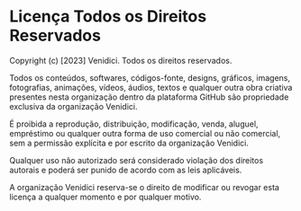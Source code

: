 # Licença Todos os Direitos Reservados

Copyright (c) [2023] Venidici. Todos os direitos reservados.

Todos os conteúdos, softwares, códigos-fonte, designs, gráficos, imagens, fotografias, animações, vídeos, áudios, textos e qualquer outra obra criativa presentes nesta organização dentro da plataforma GitHub são propriedade exclusiva da organização Venidici.

É proibida a reprodução, distribuição, modificação, venda, aluguel, empréstimo ou qualquer outra forma de uso comercial ou não comercial, sem a permissão explícita e por escrito da organização Venidici.

Qualquer uso não autorizado será considerado violação dos direitos autorais e poderá ser punido de acordo com as leis aplicáveis.

A organização Venidici reserva-se o direito de modificar ou revogar esta licença a qualquer momento e por qualquer motivo.
